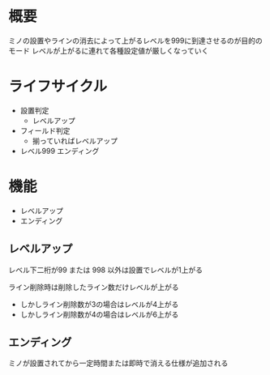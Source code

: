 # 概要

ミノの設置やラインの消去によって上がるレベルを999に到達させるのが目的のモード
レベルが上がるに連れて各種設定値が厳しくなっていく

# ライフサイクル

- 設置判定
  - レベルアップ
- フィールド判定
  - 揃っていればレベルアップ
- レベル999 エンディング

# 機能

- レベルアップ
- エンディング

## レベルアップ

レベル下二桁が99 または 998 以外は設置でレベルが1上がる

ライン削除時は削除したライン数だけレベルが上がる
- しかしライン削除数が3の場合はレベルが4上がる
- しかしライン削除数が4の場合はレベルが6上がる

## エンディング

ミノが設置されてから一定時間または即時で消える仕様が追加される
